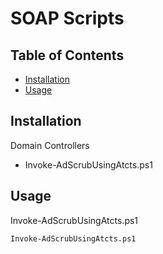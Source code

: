 # SOAP Scripts
## Table of Contents
* [Installation](#installation)
* [Usage](#usage)

## Installation
Domain Controllers
* Invoke-AdScrubUsingAtcts.ps1

## Usage
Invoke-AdScrubUsingAtcts.ps1
```pwsg
Invoke-AdScrubUsingAtcts.ps1
```
